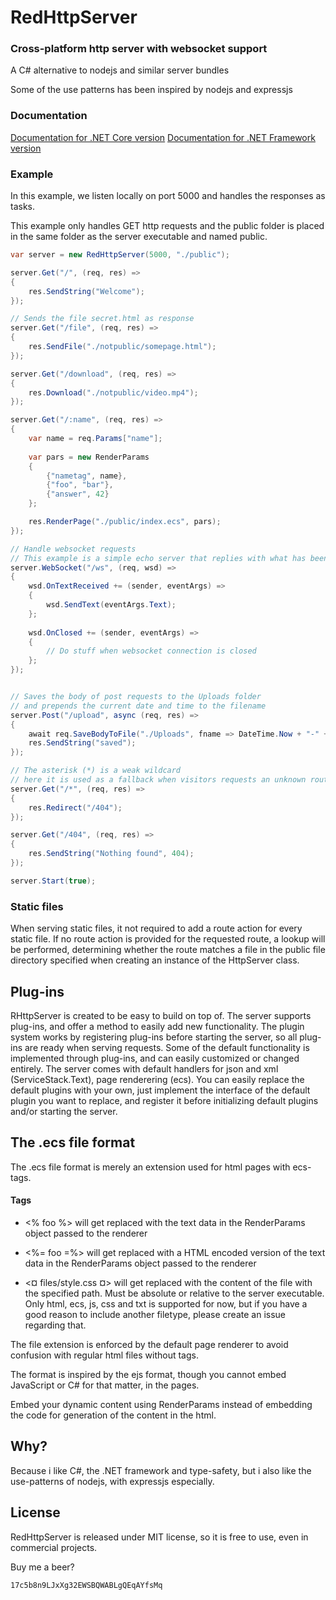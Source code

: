 # RedHttpServer
### Cross-platform http server with websocket support


A C# alternative to nodejs and similar server bundles

Some of the use patterns has been inspired by nodejs and expressjs

### Documentation
[Documentation for .NET Core version](https://rosenbjerg.dk/rhscore/docs/)
[Documentation for .NET Framework version](https://rosenbjerg.dk/rhs/docs/)

### Example
In this example, we listen locally on port 5000 and handles the responses as tasks.

This example only handles GET http requests and the public folder is placed in the same folder as the server executable and named public.

```csharp
var server = new RedHttpServer(5000, "./public");

server.Get("/", (req, res) =>
{
    res.SendString("Welcome");
});

// Sends the file secret.html as response
server.Get("/file", (req, res) =>
{
    res.SendFile("./notpublic/somepage.html");
});

server.Get("/download", (req, res) =>
{
    res.Download("./notpublic/video.mp4");
});

server.Get("/:name", (req, res) =>
{
    var name = req.Params["name"];
    
    var pars = new RenderParams
    {
        {"nametag", name},
        {"foo", "bar"},
        {"answer", 42}
    };

    res.RenderPage("./public/index.ecs", pars);
});

// Handle websocket requests
// This example is a simple echo server that replies with what has been send
server.WebSocket("/ws", (req, wsd) =>
{
    wsd.OnTextReceived += (sender, eventArgs) =>
    {
        wsd.SendText(eventArgs.Text);
    };
    
    wsd.OnClosed += (sender, eventArgs) =>
    {
        // Do stuff when websocket connection is closed
    };
});


// Saves the body of post requests to the Uploads folder
// and prepends the current date and time to the filename
server.Post("/upload", async (req, res) =>
{
    await req.SaveBodyToFile("./Uploads", fname => DateTime.Now + "-" + fname);
    res.SendString("saved");
});

// The asterisk (*) is a weak wildcard
// here it is used as a fallback when visitors requests an unknown route
server.Get("/*", (req, res) =>
{
    res.Redirect("/404");
});

server.Get("/404", (req, res) =>
{
    res.SendString("Nothing found", 404);
});

server.Start(true);
```
### Static files
When serving static files, it not required to add a route action for every static file.
If no route action is provided for the requested route, a lookup will be performed, determining whether the route matches a file in the public file directory specified when creating an instance of the HttpServer class.

## Plug-ins
RHttpServer is created to be easy to build on top of. 
The server supports plug-ins, and offer a method to easily add new functionality.
The plugin system works by registering plug-ins before starting the server, so all plug-ins are ready when serving requests.
Some of the default functionality is implemented through plug-ins, and can easily customized or changed entirely.
The server comes with default handlers for json and xml (ServiceStack.Text), page renderering (ecs).
You can easily replace the default plugins with your own, just implement the interface of the default plugin you want to replace, and 
register it before initializing default plugins and/or starting the server.

## The .ecs file format
The .ecs file format is merely an extension used for html pages with ecs-tags.

#### Tags
- <% foo %> will get replaced with the text data in the RenderParams object passed to the renderer

- <%= foo =%> will get replaced with a HTML encoded version of the text data in the RenderParams object passed to the renderer

- <¤ files/style.css ¤> will get replaced with the content of the file with the specified path. Must be absolute or relative to the server executable. Only html, ecs, js, css and txt is supported for now, but if you have a good reason to include another filetype, please create an issue regarding that.


The file extension is enforced by the default page renderer to avoid confusion with regular html files without tags.

The format is inspired by the ejs format, though you cannot embed JavaScript or C# for that matter, in the pages.


Embed your dynamic content using RenderParams instead of embedding the code for generation of the content in the html.

## Why?
Because i like C#, the .NET framework and type-safety, but i also like the use-patterns of nodejs, with expressjs especially.

## License
RedHttpServer is released under MIT license, so it is free to use, even in commercial projects.

Buy me a beer? 
```
17c5b8n9LJxXg32EWSBQWABLgQEqAYfsMq
```
